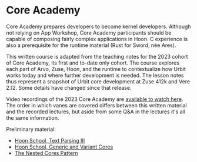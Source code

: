# Core Academy

Core Academy prepares developers to become kernel developers. Although not relying on App Workshop, Core Academy participants should be capable of composing fairly complex applications in Hoon. C experience is also a prerequisite for the runtime material (Rust for Sword, née Ares).

This written course is adapted from the teaching notes for the 2023 cohort of Core Academy, its first and to-date only cohort. The course explores each part of Arvo, Zuse, Hoon, and the runtime to contextualize how Urbit works today and where further development is needed. The lesson notes thus represent a snapshot of Urbit core development at Zuse 412k and Vere 2.12. Some details have changed since that release.

Video recordings of the 2023 Core Academy are [available to watch here](https://www.youtube.com/playlist?list=PLYGEMSwLguIGgrEGwxu2AAbESpfF_LRKx). The order in which vanes are covered differs between this written material and the recorded lectures, but aside from some Q&A in the lectures it's all the same information.

Preliminary material:

- [Hoon School, Text Parsing III](../hoon-school/Q2-parsing.md)
- [Hoon School, Generic and Variant Cores](../hoon-school/R-metals.md)
- [The Nested Cores Pattern](../../hoon/guides/engine-pattern.md)
